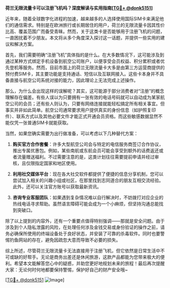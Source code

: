 **荷兰无限流量卡可以注册飞机吗？深度解读与实用指南[[TG💪+ @donk5151](https://t.me/s/donk5151)]**

近年来，随着全球数字化进程的加速，越来越多的人选择使用国际SIM卡来满足他们的通信需求。特别是在欧洲旅行或长期居住的用户，荷兰的无限流量卡因其性价比高、覆盖范围广而备受青睐。然而，关于这类卡是否能够用于注册飞机的问题，一直困扰着不少朋友。本文将从多个角度深入探讨这一话题，并提供一些实用的建议和解决方案。

首先，我们需要明确“注册飞机”具体指的是什么。在大多数情况下，这可能涉及到通过某种方式绑定手机设备到航空公司账户，以便享受会员权益、积分累积或者优先登机等服务。然而，目前市面上的荷兰无限流量卡大多是由第三方运营商提供的预付费SIM卡，其主要功能是支持通话、短信以及互联网接入。这些卡本身并不具备直接与航空公司系统对接的能力，因此理论上无法完成上述操作。

那么，为什么会出现这样的误解呢？其实，这可能源于部分消费者对“注册”的概念理解存在偏差。有些人误以为只要拥有一张有效的电话号码就可以自动成为某家航空公司的会员；还有些人则认为，只要有网络连接就能轻松搞定所有相关事宜。但事实并非如此简单。航空公司通常要求用户提供真实的身份信息（如护照复印件）、联系方式以及其他必要文件才能正式开通会员资格。而这些敏感数据显然不能仅凭一张普通SIM卡就能获取。

当然，如果您确实需要为出行做准备，可以考虑以下几种替代方案：

1. **购买官方合作套餐**：许多大型航空公司会与特定的电信服务商签订合作协议，推出专属优惠包。例如，某些南航或东航会员可能会享受到额外的话费返还或者流量赠送福利。不过需要注意的是，这类计划往往需要提前申请并经过审核，且仅限指定国家和地区使用。

2. **利用社交媒体平台**：现在各大社交软件都提供了便捷的信息分享机制，您可以尝试加入相关的兴趣小组或社区，在那里找到志同道合的朋友互相交流经验。此外，还可以关注官方账号以获取最新资讯。

3. **咨询专业客服团队**：如果遇到复杂情况难以自行解决时，不妨拨打对应企业的热线电话寻求帮助。虽然语言障碍可能会成为一个小麻烦，但坚持沟通总能找到突破口。

除了以上提到的内容外，还有一个重要点值得特别强调——那就是安全问题。由于涉及到个人隐私泄露的风险，在处理任何涉及金钱交易或身份验证的操作之前，请务必确保所使用的终端设备处于良好状态，并安装了可靠的杀毒软件。同时也要警惕钓鱼网站的存在，避免因疏忽大意而导致不必要的损失。

综上所述，尽管荷兰无限流量卡无法直接用于注册飞机，但它依然是日常生活中不可或缺的好帮手。无论是商务出差还是休闲旅游，这款产品都能为您带来极大的便利。希望本文能解答您心中的疑惑，并助您更好地规划未来的旅程！最后再次提醒大家：无论何时何地都要保持警惕，保护好自己的财产安全哦~

[[TG💪+ @donk5151](https://t.me/s/donk5151) ![Image](https://i.postimg.cc/rwNCRYN7/Snipaste-2025-04-30-17-27-05.png)]